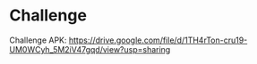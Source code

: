 Challenge
====================================

Challenge APK: https://drive.google.com/file/d/1TH4rTon-cru19-UM0WCyh_5M2iV47gqd/view?usp=sharing
